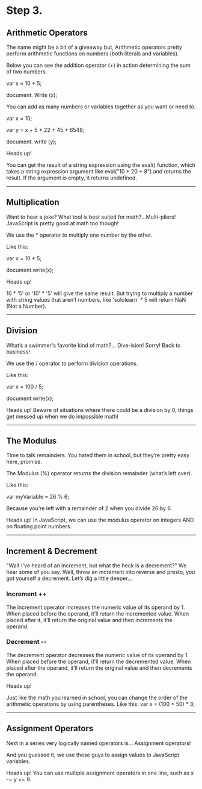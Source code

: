 # Step 3. #

## Arithmetic Operators ##

The name might be a bit of a giveaway but, Arithmetic operators pretty perform arithmetic functions on numbers (both literals and variables).

Below you can see the addition operator (+) in action determining the sum of two numbers.

var x = 10 + 5; 

document. Write (x); 

You can add as many numbers or variables together as you want or need to.

var x = 10; 

var y = x + 5 + 22 + 45 + 6548; 

document. write (y); 

Heads up!

You can get the result of a string expression using the eval() function, which takes a string expression argument like eval("10 * 20 + 8") and returns the result. If the argument is empty, it returns undefined.

---
## Multiplication ##

Want to hear a joke?
What tool is best suited for math?...Multi-pliers!
JavaScript is pretty good at math too though!

We use the * operator to multiply one number by the other.

Like this:

var x = 10 * 5; 

document.write(x); 

Heads up!

10 * '5' or '10' * '5' will give the same result. But trying to multiply a number with string values that aren’t numbers, like 'sololearn' * 5 will return NaN (Not a Number).

---
## Division ##

What’s a swimmer's favorite kind of math?... Dive-ision!
Sorry! Back to business!

We use the / operator to perform division operations.

Like this:

var x = 100 / 5; 

document.write(x); 

Heads up!
Beware of situations where there could be a division by 0, things get messed up when we do impossible math!

---
## The Modulus ##

Time to talk remainders. You hated them in school, but they’re pretty easy here, promise.

The Modulus (%) operator returns the division remainder (what’s left over).

Like this:

var myVariable = 26 % 6; 

Because you’re left with a remainder of 2 when you divide 26 by 6.

Heads up!
In JavaScript, we can use the modulus operator on integers AND on floating point numbers.

---
## Increment & Decrement ##

"Wait I've heard of an increment, but what the heck is a decrement?" We hear some of you say. Well, throw an increment into reverse and presto, you got yourself a decrement. Let’s dig a little deeper...

### Increment ++ ###

The increment operator increases the numeric value of its operand by 1. When placed before the operand, it’ll return the incremented value. When placed after it, it’ll return the original value and then increments the operand.

### Decrement -- ###

The decrement operator decreases the numeric value of its operand by 1. When placed before the operand, it’ll return the decremented value. When placed after the operand, it’ll return the original value and then decrements the operand.


Heads up!

Just like the math you learned in school, you can change the order of the arithmetic operations by using parentheses.
Like this: var x = (100 + 50) * 3;

---
## Assignment Operators ##

Next in a series very logically named operators is...
Assignment operators!

And you guessed it, we use these guys to assign values to JavaScript variables.

Heads up!
You can use multiple assignment operators in one line, such as x -= y += 9.


